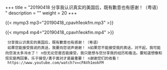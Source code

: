 +++
title = "20190418  分享我认识真实的美国后，既有歉意也有感谢！（粤语） "
description = ""
weight = 20
+++

{{< mymp3 mp3="20190418_cpavh1eokfm.mp3" >}}

{{< mymp4 mp4="20190418_cpavh1eokfm.mp4" >}}

     分享我认识真实的美国后，既有歉意也有感谢！（粤语） 
     如果您能接受我说的真话，我要向您说声谢谢！ n如果您不能接受我的真话，对不起，我可能向您泼太多冷水了！ n但无论您是否能接受，我只是想与您分享我的经历和看法。要知道想像和现实是两回事，乐于接受/勇于面对才是最重要！ n谢谢您们的收看！ 
     https://www.youtube.com/watch?v=cPAVh1eokFM 
